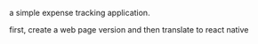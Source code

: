 a simple expense tracking application.

first, create a web page version and then translate to react native
